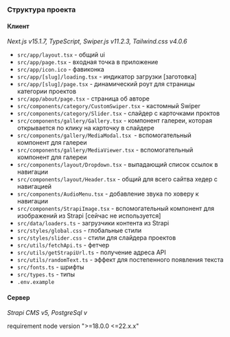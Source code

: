 
### Структура проекта

#### Клиент

*Next.js v15.1.7, TypeScript, Swiper.js v11.2.3, Tailwind.css v4.0.6*

- `src/app/layout.tsx` - общий ui
- `src/app/page.tsx` - входная точка в приложение
- `src/app/icon.ico` - фавиконка
- `src/app/[slug]/loading.tsx` - индикатор загрузки [заготовка]
- `src/app/[slug]/page.tsx` - динамический роут для страницы категории проектов
- `src/app/about/page.tsx` - страница об авторе
- `src/components/category/CustomSwiper.tsx` - кастомный Swiper
- `src/components/category/Slider.tsx` - слайдер с карточками проктов
- `src/components/gallery/Gallery.tsx` - компонент галереи, которая открывается по клику на карточку в слайдере
- `src/components/gallery/MediaModal.tsx `- вспомогательный компонент для галереи
- `src/components/gallery/MediaViewer.tsx` - вспомогательный компонент для галереи
- `src/components/layout/Dropdown.tsx` - выпадающий список ссылок в навигации
- `src/components/layout/Header.tsx` - общий для всего сайтва хедер с навигацией
- `src/components/AudioMenu.tsx` - добавление звука по ховеру к навигации
- `src/components/StrapiImage.tsx` - вспомогательный компонент для изображений из Strapi [сейчас не используется]
- `src/data/loaders.ts` - загрузчики контента из Strapi
- `src/styles/global.css` - глобальные стили
- `src/styles/slider.css` - стили для слайдера проектов
- `src/utils/fetchApi.ts` - фетчер
- `src/utils/getStrapiUrl.ts` - получение адреса API
- `src/utils/randomText.ts` - эффект для постепенного появления текста
- `src/fonts.ts` - шрифты
- `src/types.ts` - типы
- `.env.example`

#### Сервер

*Strapi CMS v5, PostgreSql v*

requirement node version ">=18.0.0 <=22.x.x"
